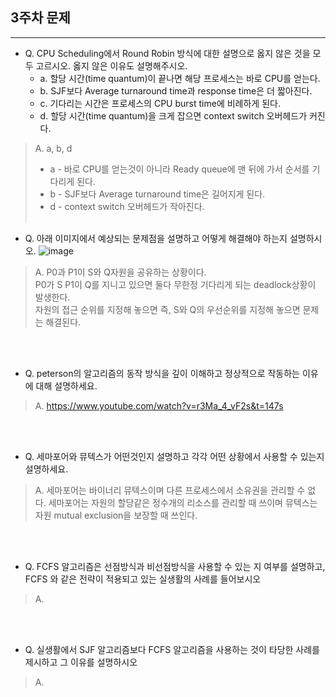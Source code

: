## 3주차 문제

---

- Q. CPU Scheduling에서 Round Robin 방식에 대한 설명으로 옳지 않은 것을 모두 고르시오. 옳지 않은 이유도 설명해주시오.
    - a. 할당 시간(time quantum)이 끝나면 해당 프로세스는 바로 CPU를 얻는다.
    - b. SJF보다 Average turnaround time과 response time은 더 짧아진다.
    - c. 기다리는 시간은 프로세스의 CPU burst time에 비례하게 된다.
    - d. 할당 시간(time quantum)을 크게 잡으면 context switch 오버헤드가 커진다.
> A.  a, b, d
> - a - 바로 CPU를 얻는것이 아니라 Ready queue에 맨 뒤에 가서 순서를 기다리게 된다.
> - b - SJF보다 Average turnaround time은 길어지게 된다.
> - d - context switch 오버헤드가 작아진다.
<br><br>

- Q. 아래 이미지에서 예상되는 문제점을 설명하고 어떻게 해결해야 하는지 설명하시오.
![image](https://img1.daumcdn.net/thumb/R1280x0/?scode=mtistory2&fname=https%3A%2F%2Fblog.kakaocdn.net%2Fdn%2FbBJu9u%2FbtqMdVlVcrN%2F5mw3gV7jaoEJd1rQrTMSR1%2Fimg.png)<br>

> A. P0과 P1이 S와 Q자원을 공유하는 상황이다.<br>
> P0가 S P1이 Q를 지니고 있으면 둘다 무한정 기다리게 되는 deadlock상황이 발생한다.<br>
> 자원의 접근 순위를 지정해 놓으면 즉, S와 Q의 우선순위를 지정해 놓으면 문제는 해결된다.

<br><br>
- Q. peterson의 알고리즘의 동작 방식을 깊이 이해하고 정상적으로 작동하는 이유에 대해 설명하세요.
> A. https://www.youtube.com/watch?v=r3Ma_4_vF2s&t=147s 


<br><br>

- Q. 세마포어와 뮤텍스가 어떤것인지 설명하고 각각 어떤 상황에서 사용할 수 있는지 설명하세요.
> A. 세마포어는 바이너리 뮤텍스이며 다른 프로세스에서 소유권을 관리할 수 없다. 세마포어는 자원의 할당같은 정수개의 리소스를 관리할 때 쓰이며 뮤텍스는 자원 mutual exclusion을 보장할 때 쓰인다. 

<br><br>

- Q. FCFS 알고리즘은 선점방식과 비선점방식을 사용할 수 있는 지 여부를 설명하고, FCFS 와 같은 전략이 적용되고 있는 실생활의 사례를 들어보시오

> A.  

<br><br>

- Q. 실생활에서 SJF 알고리즘보다 FCFS 알고리즘을 사용하는 것이 타당한 사례를 제시하고 그 이유를 설명하시오

> A.

<br><br>